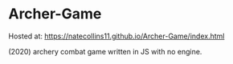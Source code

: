 # Archer-Game
Hosted at: https://natecollins11.github.io/Archer-Game/index.html

(2020) archery combat game written in JS with no engine. 
